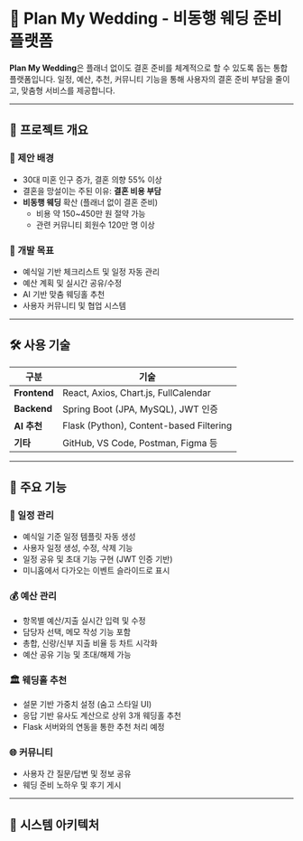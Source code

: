 # 💍 Plan My Wedding - 비동행 웨딩 준비 플랫폼

**Plan My Wedding**은 플래너 없이도 결혼 준비를 체계적으로 할 수 있도록 돕는 통합 플랫폼입니다. 일정, 예산, 추천, 커뮤니티 기능을 통해 사용자의 결혼 준비 부담을 줄이고, 맞춤형 서비스를 제공합니다.

---

## 🧩 프로젝트 개요

### 📌 제안 배경
- 30대 미혼 인구 증가, 결혼 의향 55% 이상
- 결혼을 망설이는 주된 이유: **결혼 비용 부담**
- **비동행 웨딩** 확산 (플래너 없이 결혼 준비)
  - 비용 약 150~450만 원 절약 가능
  - 관련 커뮤니티 회원수 120만 명 이상

### 🎯 개발 목표
- 예식일 기반 체크리스트 및 일정 자동 관리
- 예산 계획 및 실시간 공유/수정
- AI 기반 맞춤 웨딩홀 추천
- 사용자 커뮤니티 및 협업 시스템

---

## 🛠 사용 기술

| 구분         | 기술 |
|--------------|------|
| **Frontend** | React, Axios, Chart.js, FullCalendar |
| **Backend**  | Spring Boot (JPA, MySQL), JWT 인증 |
| **AI 추천**  | Flask (Python), Content-based Filtering |
| **기타**     | GitHub, VS Code, Postman, Figma 등 |

---

## 🔧 주요 기능

### 📅 일정 관리
- 예식일 기준 일정 템플릿 자동 생성
- 사용자 일정 생성, 수정, 삭제 기능
- 일정 공유 및 초대 기능 구현 (JWT 인증 기반)
- 미니홈에서 다가오는 이벤트 슬라이드로 표시

### 💰 예산 관리
- 항목별 예산/지출 실시간 입력 및 수정
- 담당자 선택, 메모 작성 기능 포함
- 총합, 신랑/신부 지출 비율 등 차트 시각화
- 예산 공유 기능 및 초대/해제 가능

### 🏛 웨딩홀 추천
- 설문 기반 가중치 설정 (숨고 스타일 UI)
- 응답 기반 유사도 계산으로 상위 3개 웨딩홀 추천
- Flask 서버와의 연동을 통한 추천 처리 예정

### 🌐 커뮤니티
- 사용자 간 질문/답변 및 정보 공유
- 웨딩 준비 노하우 및 후기 게시

---

## 🔄 시스템 아키텍처

